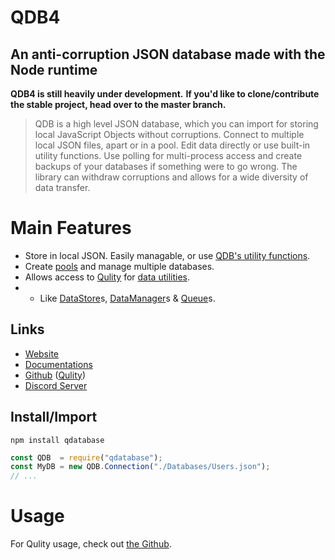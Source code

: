 
# QDB4
## An anti-corruption JSON database made with the Node runtime

**QDB4 is still heavily under development.**
**If you'd like to clone/contribute the stable project, head over to the master branch.**

> QDB is a high level JSON database, which you can import for storing local JavaScript Objects without corruptions.
> Connect to multiple local JSON files, apart or in a pool. Edit data directly or use built-in utility functions. Use polling for multi-process access and create backups of your databases if something were to go wrong.
> The library can withdraw corruptions and allows for a wide diversity of data transfer.


# Main Features
* Store in local JSON. Easily managable, or use [QDB's utility functions](https://qdb.qbot.eu/documentations/connections/connection).
* Create [pools](https://qdb.qbot.eu/documentations/connections/pool) and manage multiple databases.
* Allows access to [Qulity](https://qdb.qbot.eu/documentations/qulity) for [data utilities](https://github.com/QSmally/Qulity).
* * Like [DataStore](https://qdb.qbot.eu/qulity/datastore)s, [DataManager](https://qdb.qbot.eu/documentations/qulity/datamanager)s & [Queue](https://qdb.qbot.eu/documentations/qulity/queue)s.

## Links
* [Website](https://qdb.qbot.eu/)
* [Documentations](https://qdb.qbot.eu/docs)
* [Github](https://github.com/QSmally/QDB) ([Qulity](https://github.com/QSmally/Qulity))
* [Discord Server](https://qdb.qbot.eu/discord)

## Install/Import
`npm install qdatabase`
```js
const QDB  = require("qdatabase");
const MyDB = new QDB.Connection("./Databases/Users.json");
// ...
```


# Usage
For Qulity usage, check out [the Github](https://github.com/QSmally/Qulity#README).
